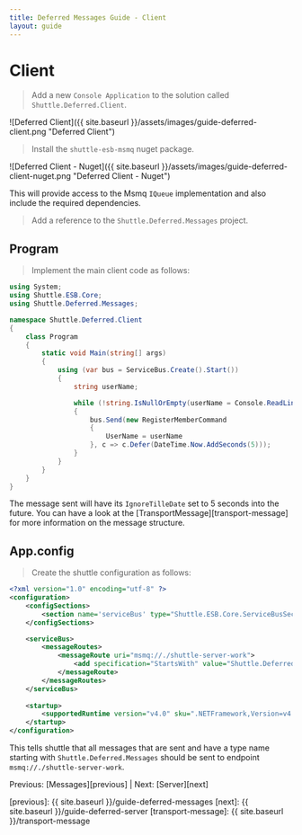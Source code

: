 ```yaml
---
title: Deferred Messages Guide - Client
layout: guide
---
```

<script src="{{ site.baseurl }}/assets/js/guide-deferred.js"></script>
<script>shuttle.guideData.selectedItemName = 'guide-deferred-client'</script>
# Client

> Add a new `Console Application` to the solution called `Shuttle.Deferred.Client`.

![Deferred Client]({{ site.baseurl }}/assets/images/guide-deferred-client.png "Deferred Client")

> Install the `shuttle-esb-msmq` nuget package.

![Deferred Client - Nuget]({{ site.baseurl }}/assets/images/guide-deferred-client-nuget.png "Deferred Client - Nuget")

This will provide access to the Msmq `IQueue` implementation and also include the required dependencies.

> Add a reference to the `Shuttle.Deferred.Messages` project.

## Program

> Implement the main client code as follows:

``` c#
using System;
using Shuttle.ESB.Core;
using Shuttle.Deferred.Messages;

namespace Shuttle.Deferred.Client
{
	class Program
	{
		static void Main(string[] args)
		{
			using (var bus = ServiceBus.Create().Start())
			{
				string userName;

				while (!string.IsNullOrEmpty(userName = Console.ReadLine()))
				{
					bus.Send(new RegisterMemberCommand
					{
						UserName = userName
					}, c => c.Defer(DateTime.Now.AddSeconds(5)));
				}
			}
		}
	}
}
```

The message sent will have its `IgnoreTilleDate` set to 5 seconds into the future.  You can have a look at the [TransportMessage][transport-message] for more information on the message structure.

## App.config

> Create the shuttle configuration as follows:

``` xml
<?xml version="1.0" encoding="utf-8" ?>
<configuration>
	<configSections>
		<section name='serviceBus' type="Shuttle.ESB.Core.ServiceBusSection, Shuttle.ESB.Core"/>
	</configSections>

	<serviceBus>
		<messageRoutes>
			<messageRoute uri="msmq://./shuttle-server-work">
				<add specification="StartsWith" value="Shuttle.Deferred.Messages" />
			</messageRoute>
		</messageRoutes>		
	</serviceBus>
	
    <startup> 
        <supportedRuntime version="v4.0" sku=".NETFramework,Version=v4.5" />
    </startup>
</configuration>
```

This tells shuttle that all messages that are sent and have a type name starting with `Shuttle.Deferred.Messages` should be sent to endpoint `msmq://./shuttle-server-work`.

Previous: [Messages][previous] | Next: [Server][next]

[previous]: {{ site.baseurl }}/guide-deferred-messages
[next]: {{ site.baseurl }}/guide-deferred-server
[transport-message]: {{ site.baseurl }}/transport-message
